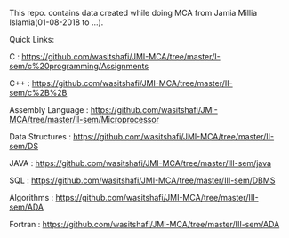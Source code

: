 This repo. contains data created while doing MCA from Jamia Millia Islamia(01-08-2018 to ...).

Quick Links:

C                 : https://github.com/wasitshafi/JMI-MCA/tree/master/I-sem/c%20programming/Assignments

C++               : https://github.com/wasitshafi/JMI-MCA/tree/master/II-sem/c%2B%2B

Assembly Language : https://github.com/wasitshafi/JMI-MCA/tree/master/II-sem/Microprocessor

Data Structures   : https://github.com/wasitshafi/JMI-MCA/tree/master/II-sem/DS

JAVA              : https://github.com/wasitshafi/JMI-MCA/tree/master/III-sem/java

SQL               : https://github.com/wasitshafi/JMI-MCA/tree/master/III-sem/DBMS

Algorithms        : https://github.com/wasitshafi/JMI-MCA/tree/master/III-sem/ADA

Fortran           : https://github.com/wasitshafi/JMI-MCA/tree/master/III-sem/ADA

